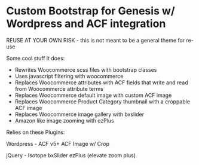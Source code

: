 # Custom Bootstrap for Genesis w/ Wordpress and ACF integration

REUSE AT YOUR OWN RISK - this is not meant to be a general theme for re-use

Some cool stuff it does:

- Rewrites Woocommerce scss files with bootstrap classes
- Uses javascript filtering with woocommerce
- Replaces Woocommerce attributes with ACF fields that write and read from Woocommerce attribute terms
- Replaces Woocommerce default image with custom ACF image
- Replaces Woocommerce Product Category thumbnail with a croppable ACF image
- Replaces Woocommerce image gallery with bxslider
- Amazon like image zooming with ezPlus


Relies on these Plugins:

Wordpress -
ACF v5+
ACF Image w/ Crop

jQuery -
Isotope
bxSlider
ezPlus (elevate zoom plus)
